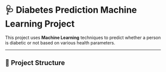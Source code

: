 # 🩺 Diabetes Prediction Machine Learning Project

This project uses **Machine Learning** techniques to predict whether a person is diabetic or not based on various health parameters.

---

## 📂 Project Structure
